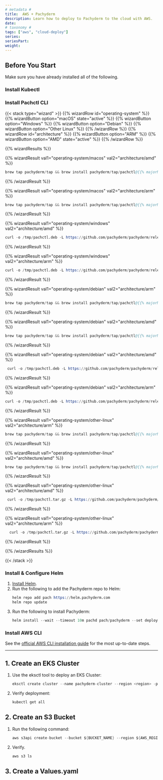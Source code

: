 ```yaml
---
# metadata # 
title:  AWS + Pachyderm
description: Learn how to deploy to Pachyderm to the cloud with AWS.
date: 
# taxonomy #
tags: ["aws", "cloud-deploy"]
series:
seriesPart:
weight: 
---
```


## Before You Start 

Make sure you have already installed all of the following.

### Install Kubectl 


### Install Pachctl CLI
 
{{< stack type="wizard" >}}
 {{% wizardRow id="operating-system" %}}
  {{% wizardButton option="macOS" state="active" %}}
  {{% wizardButton option="Windows" %}}
  {{% wizardButton option="Debian" %}}
  {{% wizardButton option="Other Linux" %}}
 {{% /wizardRow %}}
 {{% wizardRow id="architecture" %}}
  {{% wizardButton option="ARM" %}}
  {{% wizardButton option="AMD" state="active" %}}
 {{% /wizardRow %}}
 

 <!-- Results  -->
 {{% wizardResults %}}
 <!-- MacOS  -->
 {{% wizardResult val1="operating-system/macos" val2="architecture/amd" %}}
 ```s
 brew tap pachyderm/tap && brew install pachyderm/tap/pachctl@{{% majorMinorNumber %}}  
 ```
 {{% /wizardResult %}}

 {{% wizardResult val1="operating-system/macos" val2="architecture/arm" %}}
 ```s
 brew tap pachyderm/tap && brew install pachyderm/tap/pachctl@{{% majorMinorNumber %}}  
 ```
 {{% /wizardResult %}}

 <!-- Windows  -->
 
 {{% wizardResult val1="operating-system/windows" val2="architecture/amd"  %}}

 ```s
 curl -o /tmp/pachctl.deb -L https://github.com/pachyderm/pachyderm/releases/download/v{{% latestPatchNumber %}}/pachctl_{{% latestPatchNumber %}}_amd64.deb && sudo dpkg -i /tmp/pachctl.deb  
 ```
 {{% /wizardResult %}}

 {{% wizardResult val1="operating-system/windows" val2="architecture/arm"  %}}

 ```s
 curl -o /tmp/pachctl.deb -L https://github.com/pachyderm/pachyderm/releases/download/v{{% latestPatchNumber %}}/pachctl_{{% latestPatchNumber %}}_arm64.deb && sudo dpkg -i /tmp/pachctl.deb  
 ```
 {{% /wizardResult %}}

 <!-- Linux  -->
 {{% wizardResult val1="operating-system/debian" val2="architecture/arm"  %}}
 ```s
 brew tap pachyderm/tap && brew install pachyderm/tap/pachctl@{{% majorMinorNumber %}}  
 ```
 {{% /wizardResult %}}

 {{% wizardResult val1="operating-system/debian" val2="architecture/amd" %}}
 ```s
 brew tap pachyderm/tap && brew install pachyderm/tap/pachctl@{{% majorMinorNumber %}}  
 ```
 {{% /wizardResult %}}

 {{% wizardResult val1="operating-system/debian" val2="architecture/amd"  %}}
 ```s
  curl -o /tmp/pachctl.deb -L https://github.com/pachyderm/pachyderm/releases/download/v{{% latestPatchNumber %}}/pachctl_{{% latestPatchNumber %}}_amd64.deb && sudo dpkg -i /tmp/pachctl.deb  
 ```
 {{% /wizardResult %}}

 {{% wizardResult val1="operating-system/debian" val2="architecture/arm"  %}}
 ```s
 curl -o /tmp/pachctl.deb -L https://github.com/pachyderm/pachyderm/releases/download/v{{% latestPatchNumber %}}/pachctl_{{% latestPatchNumber %}}_arm64.deb && sudo dpkg -i /tmp/pachctl.deb  
 ```
 {{% /wizardResult %}}

 <!-- Other Linux  -->
 {{% wizardResult val1="operating-system/other-linux" val2="architecture/arm" %}}
 ```s
 brew tap pachyderm/tap && brew install pachyderm/tap/pachctl@{{% majorMinorNumber %}}  
 ```
 {{% /wizardResult %}}

 {{% wizardResult val1="operating-system/other-linux" val2="architecture/amd" %}}
 ```s
 brew tap pachyderm/tap && brew install pachyderm/tap/pachctl@{{% majorMinorNumber %}}  
 ```
 {{% /wizardResult %}}

 {{% wizardResult val1="operating-system/other-linux" val2="architecture/amd" %}}
 ```s
  curl -o /tmp/pachctl.tar.gz -L https://github.com/pachyderm/pachyderm/releases/download/v{{% latestPatchNumber %}}/pachctl_{{% latestPatchNumber %}}_linux_amd64.tar.gz && tar -xvf /tmp/pachctl.tar.gz -C /tmp && sudo cp /tmp/pachctl_{{% latestPatchNumber %}}_linux_amd64/pachctl /usr/local/bin 
 ```
 {{% /wizardResult %}}

 {{% wizardResult val1="operating-system/other-linux" val2="architecture/arm" %}}
 ```s
   curl -o /tmp/pachctl.tar.gz -L https://github.com/pachyderm/pachyderm/releases/download/v{{% latestPatchNumber %}}/pachctl_{{% latestPatchNumber %}}_linux_arm64.tar.gz && tar -xvf /tmp/pachctl.tar.gz -C /tmp && sudo cp /tmp/pachctl_{{% latestPatchNumber %}}_linux_arm64/pachctl /usr/local/bin 
 ```
 {{% /wizardResult %}}
 
 {{% /wizardResults %}}

 {{< /stack >}}

### Install & Configure Helm

1. [Install Helm](https://helm.sh/docs/intro/install/).
2. Run the following to add the Pachyderm repo to Helm:
    ```s
    helm repo add pach https://helm.pachyderm.com  
    helm repo update 
    ```
3. Run the following to install Pachyderm:
    ```s
    helm install --wait --timeout 10m pachd pach/pachyderm --set deployTarget=LOCAL  

### Install AWS CLI 

See the [official AWS CLI installation guide](https://aws.amazon.com/cli/) for the most up-to-date steps.

---

## 1. Create an EKS Cluster 

1. Use the eksctl tool to deploy an EKS Cluster:
   ```s
   eksctl create cluster --name pachyderm-cluster --region <region> -profile <your named profile>
   ```
2. Verify deployment: 
    ```s
    kubectl get all
    ```

## 2. Create an S3 Bucket

1. Run the following command:
   ```s
   aws s3api create-bucket --bucket ${BUCKET_NAME} --region ${AWS_REGION}
   ```
2. Verify. 
   ```s
   aws s3 ls
   ```

## 3. Create a Values.yaml